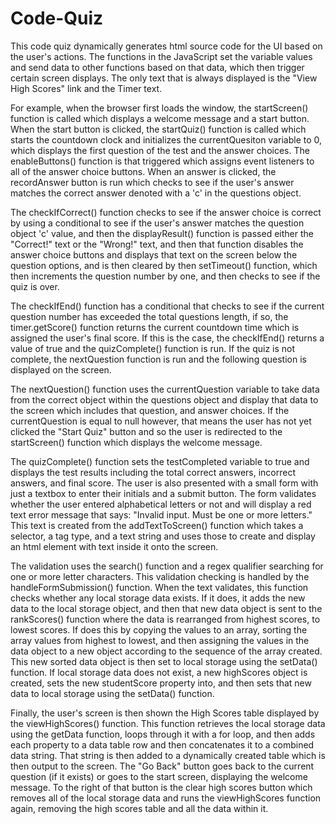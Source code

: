 # Code-Quiz

This code quiz dynamically generates html source code for the UI based on the user's actions. The functions in the JavaScript set the variable values and send data to other functions based on that data, which then trigger certain screen displays. The only text that is always displayed is the "View High Scores" link and the Timer text.

For example, when the browser first loads the window, the startScreen() function is called which displays a welcome message and a start button. When the start button is clicked, the startQuiz() function is called which starts the countdown clock and initializes the currentQuesiton variable to 0, which displays the first question of the test and the answer choices. The enableButtons() function is that triggered which assigns event listeners to all of the answer choice buttons. When an answer is clicked, the recordAnswer button is run which checks to see if the user's answer matches the correct answer denoted with a 'c' in the questions object. 

The checkIfCorrect() function checks to see if the answer choice is correct by using a conditional to see if the user's answer matches the question object 'c' value, and then the displayResult() function is passed either the "Correct!" text or the "Wrong!" text, and then that function disables the answer choice buttons and displays that text on the screen below the question options, and is then cleared by then setTimeout() function, which then increments the question number by one, and then checks to see if the quiz is over. 

The checkIfEnd() function has a conditional that checks to see if the current question number has exceeded the total questions length, if so, the timer.getScore() function returns the current countdown time which is assigned the user's final score. If this is the case, the checkIfEnd() returns a value of true and the quizComplete() function is run. If the quiz is not complete, the nextQuestion function is run and the following question is displayed on the screen. 

The nextQuestion() function uses the currentQuestion variable to take data from the correct object within the questions object and display that data to the screen which includes that question, and answer choices. If the currentQuestion is equal to null however, that means the user has not yet clicked the "Start Quiz" button and so the user is redirected to the startScreen() function which displays the welcome message. 

The quizComplete() function sets the testCompleted variable to true and displays the test results including the total correct answers, incorrect answers, and final score. The user is also presented with a small form with just a textbox to enter their initials and a submit button. The form validates whether the user entered alphabetical letters or not and will display a red text error message that says: "Invalid input. Must be one or more letters." This text is created from the addTextToScreen() function which takes a selector, a tag type, and a text string and uses those to create and display an html element with text inside it onto the screen. 

The validation uses the search() function and a regex qualifier searching for one or more letter characters. This validation checking is handled by the handleFormSubmission() function. When the text validates, this function checks whether any local storage data exists. If it does, it adds the new data to the local storage object, and then that new data object is sent to the rankScores() function where the data is rearranged from highest scores, to lowest scores. If does this by copying the values to an array, sorting the array values from highest to lowest, and then assigning the values in the data object to a new object according to the sequence of the array created. This new sorted data object is then set to local storage using the setData() function. If local storage data does not exist, a new highScores object is created, sets the new studentScore property into, and then sets that new data to local storage using the setData() function. 

Finally, the user's screen is then shown the High Scores table displayed by the viewHighScores() function. This function retrieves the local storage data using the getData function, loops through it with a for loop, and then adds each property to a data table row and then concatenates it to a combined data string. That string is then added to a dynamically created table which is then output to the screen. The "Go Back" button goes back to the current question (if it exists) or goes to the start screen, displaying the welcome message. To the right of that button is the clear high scores button which removes all of the local storage data and runs the viewHighScores function again, removing the high scores table and all the data within it.